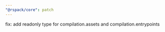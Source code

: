```yaml
---
"@rspack/core": patch
---
```


fix: add readonly type for compilation.assets and compilation.entrypoints
